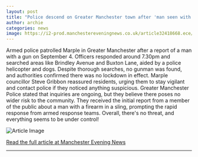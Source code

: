 ```yaml
---
layout: post
title: "Police descend on Greater Manchester town after 'man seen with gun'"
author: archie
categories: news
image: https://i2-prod.manchestereveningnews.co.uk/article32418668.ece/ALTERNATES/s1200/0_men_050925_Marple2.jpg
---
```

Armed police patrolled Marple in Greater Manchester after a report of a man with a gun on September 4. Officers responded around 7.30pm and searched areas like Brindley Avenue and Buxton Lane, aided by a police helicopter and dogs. Despite thorough searches, no gunman was found, and authorities confirmed there was no lockdown in effect. Marple councillor Steve Gribbon reassured residents, urging them to stay vigilant and contact police if they noticed anything suspicious. Greater Manchester Police stated that inquiries are ongoing, but they believe there poses no wider risk to the community. They received the initial report from a member of the public about a man with a firearm in a sling, prompting the rapid response from armed response teams. Overall, there's no threat, and everything seems to be under control!

![Article Image](https://i2-prod.manchestereveningnews.co.uk/article32418668.ece/ALTERNATES/s1200/0_men_050925_Marple2.jpg)

[Read the full article at Manchester Evening News](https://www.manchestereveningnews.co.uk/news/greater-manchester-news/police-descend-greater-manchester-town-32418664)

---
